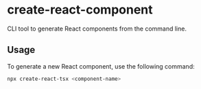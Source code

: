 # create-react-component

CLI tool to generate React components from the command line.

## Usage

To generate a new React component, use the following command:

```bash
npx create-react-tsx <component-name>
```



